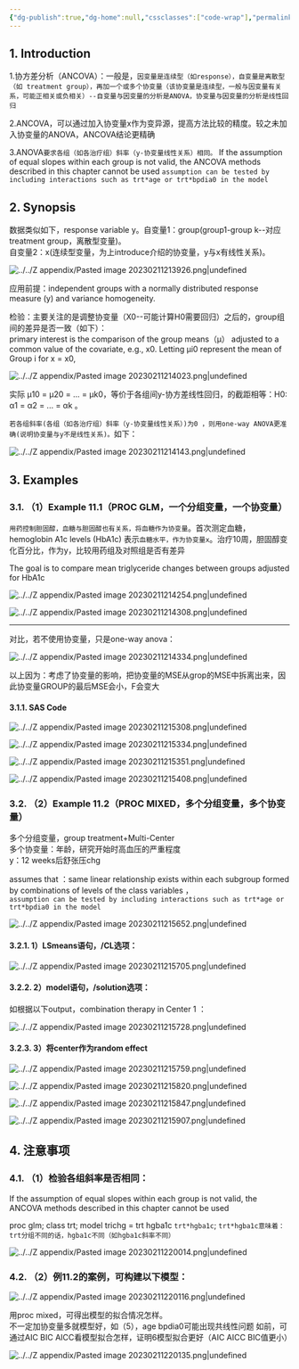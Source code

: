 ```yaml
---
{"dg-publish":true,"dg-home":null,"cssclasses":["code-wrap"],"permalink":"/03 STAT/书中的统计知识/第11章 Analysis of Covariance  ANCOVA协方差分析/","dgPassFrontmatter":true}
---
```



## 1. Introduction 

1.协方差分析（ANCOVA）：一般是，`因变量是连续型（如response），自变量是离散型（如 treatment group），再加一个或多个协变量（该协变量是连续型，一般与因变量有关系，可能正相关或负相关）--自变量与因变量的分析是ANOVA，协变量与因变量的分析是线性回归  `

2.ANCOVA，可以通过加入协变量x作为变异源，提高方法比较的精度。较之未加入协变量的ANOVA，ANCOVA结论更精确  

3.ANOVA`要求各组（如各治疗组）斜率（y-协变量线性关系）相同。`
If the assumption of equal slopes within each group is not valid, the ANCOVA methods described in this chapter cannot be used 
`assumption can be tested by including interactions such as trt*age or trt*bpdia0 in the model `

## 2. Synopsis 

数据类似如下，response variable y。自变量1：group(group1-group k--对应treatment group，离散型变量)。  
自变量2：x(连续型变量，为上introduce介绍的协变量，y与x有线性关系)。  

![../../Z appendix/Pasted image 20230211213926.png|undefined](/img/user/Z%20appendix/Pasted%20image%2020230211213926.png)

应用前提：independent groups with a normally distributed response measure (y) and variance homogeneity.   

检验：主要关注的是调整协变量（X0--可能计算H0需要回归）之后的，group组间的差异是否一致（如下）：  
primary interest is the comparison of the group means（μ） adjusted to a common value of the covariate, e.g., x0. Letting μi0 represent the mean of Group i for x = x0, 

![../../Z appendix/Pasted image 20230211214023.png|undefined](/img/user/Z%20appendix/Pasted%20image%2020230211214023.png)

实际 μ10 = μ20 = ... = μk0，等价于各组间y-协方差线性回归，的截距相等：H0: α1 = α2 = ... = αk 。  

`若各组斜率(各组（如各治疗组）斜率（y-协变量线性关系）)为0 ，则用one-way ANOVA更准确(说明协变量与y不是线性关系)。`如下：

![../../Z appendix/Pasted image 20230211214143.png|undefined](/img/user/Z%20appendix/Pasted%20image%2020230211214143.png)

## 3. Examples 

### 3.1. （1）Example 11.1（PROC GLM，一个分组变量，一个协变量）

`用药控制胆固醇，血糖与胆固醇也有关系，将血糖作为协变量`。首次测定血糖，hemoglobin A1c levels (HbA1c) 表示`血糖水平，作为协变量x`。治疗10周，胆固醇变化百分比，作为y，比较用药组及对照组是否有差异  

The goal is to compare mean triglyceride changes between groups adjusted for HbA1c 

![../../Z appendix/Pasted image 20230211214254.png|undefined](/img/user/Z%20appendix/Pasted%20image%2020230211214254.png)

![../../Z appendix/Pasted image 20230211214308.png|undefined](/img/user/Z%20appendix/Pasted%20image%2020230211214308.png)

- ---
对比，若不使用协变量，只是one-way anova：

  ![../../Z appendix/Pasted image 20230211214334.png|undefined](/img/user/Z%20appendix/Pasted%20image%2020230211214334.png)

以上因为：考虑了协变量的影响，把协变量的MSE从grop的MSE中拆离出来，因此协变量GROUP的最后MSE会小，F会变大

#### 3.1.1. SAS Code

![../../Z appendix/Pasted image 20230211215308.png|undefined](/img/user/Z%20appendix/Pasted%20image%2020230211215308.png)

![../../Z appendix/Pasted image 20230211215334.png|undefined](/img/user/Z%20appendix/Pasted%20image%2020230211215334.png)


![../../Z appendix/Pasted image 20230211215351.png|undefined](/img/user/Z%20appendix/Pasted%20image%2020230211215351.png)

![../../Z appendix/Pasted image 20230211215408.png|undefined](/img/user/Z%20appendix/Pasted%20image%2020230211215408.png)

### 3.2. （2）Example 11.2（PROC MIXED，多个分组变量，多个协变量）

多个分组变量，group treatment+Multi-Center   
多个协变量：年龄，研究开始时高血压的严重程度  
y：12 weeks后舒张压chg  

assumes that ：same linear relationship exists within each subgroup formed by combinations of levels of the class variables ，  
`assumption can be tested by including interactions such as trt*age or trt*bpdia0 in the model `  

![../../Z appendix/Pasted image 20230211215652.png|undefined](/img/user/Z%20appendix/Pasted%20image%2020230211215652.png)

#### 3.2.1. 1）LSmeans语句，/CL选项：

![../../Z appendix/Pasted image 20230211215705.png|undefined](/img/user/Z%20appendix/Pasted%20image%2020230211215705.png)

#### 3.2.2. 2）model语句，/solution选项：

如根据以下output，combination therapy in Center 1 ：

![../../Z appendix/Pasted image 20230211215728.png|undefined](/img/user/Z%20appendix/Pasted%20image%2020230211215728.png)

#### 3.2.3. 3）将center作为random effect

![../../Z appendix/Pasted image 20230211215759.png|undefined](/img/user/Z%20appendix/Pasted%20image%2020230211215759.png)  

![../../Z appendix/Pasted image 20230211215820.png|undefined](/img/user/Z%20appendix/Pasted%20image%2020230211215820.png)

![../../Z appendix/Pasted image 20230211215847.png|undefined](/img/user/Z%20appendix/Pasted%20image%2020230211215847.png)  

![../../Z appendix/Pasted image 20230211215907.png|undefined](/img/user/Z%20appendix/Pasted%20image%2020230211215907.png)

## 4. 注意事项

### 4.1. （1）检验各组斜率是否相同：

If the assumption of equal slopes within each group is not valid, the ANCOVA methods described in this chapter cannot be used 

proc glm; 
	class trt;
	model trichg = trt hgba1c `trt*hgba1c`;
`trt*hgba1c意味着：trt分组不同的话，hgba1c不同（如hgba1c斜率不同）`

![../../Z appendix/Pasted image 20230211220014.png|undefined](/img/user/Z%20appendix/Pasted%20image%2020230211220014.png)



### 4.2. （2）例11.2的案例，可构建以下模型：

![../../Z appendix/Pasted image 20230211220116.png|undefined](/img/user/Z%20appendix/Pasted%20image%2020230211220116.png)

用proc mixed，可得出模型的拟合情况怎样。  
不一定加协变量多就模型好，如（5），age bpdia0可能出现共线性问题
如前，可通过AIC BIC AICC看模型拟合怎样，证明6模型拟合更好（AIC AICC BIC值更小）

![../../Z appendix/Pasted image 20230211220135.png|undefined](/img/user/Z%20appendix/Pasted%20image%2020230211220135.png)
